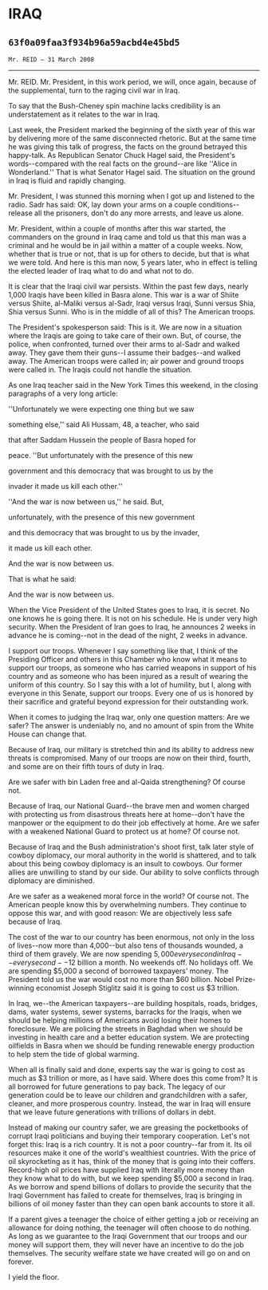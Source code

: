 # IRAQ
## `63f0a09faa3f934b96a59acbd4e45bd5`
`Mr. REID — 31 March 2008`

---


Mr. REID. Mr. President, in this work period, we will, once again, 
because of the supplemental, turn to the raging civil war in Iraq.

To say that the Bush-Cheney spin machine lacks credibility is an 
understatement as it relates to the war in Iraq.

Last week, the President marked the beginning of the sixth year of 
this war by delivering more of the same disconnected rhetoric. But at 
the same time he was giving this talk of progress, the facts on the 
ground betrayed this happy-talk. As Republican Senator Chuck Hagel 
said, the President's words--compared with the real facts on the 
ground--are like ''Alice in Wonderland.'' That is what Senator Hagel 
said. The situation on the ground in Iraq is fluid and rapidly 
changing.

Mr. President, I was stunned this morning when I got up and listened 
to the radio. Sadr has said: OK, lay down your arms on a couple 
conditions--release all the prisoners, don't do any more arrests, and 
leave us alone.

Mr. President, within a couple of months after this war started, the 
commanders on the ground in Iraq came and told us that this man was a 
criminal and he would be in jail within a matter of a couple weeks. 
Now, whether that is true or not, that is up for others to decide, but 
that is what we were told. And here is this man now, 5 years later, who 
in effect is telling the elected leader of Iraq what to do and what not 
to do.

It is clear that the Iraqi civil war persists. Within the past few 
days, nearly 1,000 Iraqis have been killed in Basra alone. This war is 
a war of Shiite versus Shiite, al-Maliki versus al-Sadr, Iraqi versus 
Iraqi, Sunni versus Shia, Shia versus Sunni. Who is in the middle of 
all of this? The American troops.

The President's spokesperson said: This is it. We are now in a 
situation where the Iraqis are going to take care of their own. But, of 
course, the police, when confronted, turned over their arms to al-Sadr 
and walked away. They gave them their guns--I assume their badges--and 
walked away. The American troops were called in; air power and ground 
troops were called in. The Iraqis could not handle the situation.

As one Iraq teacher said in the New York Times this weekend, in the 
closing paragraphs of a very long article:




 ''Unfortunately we were expecting one thing but we saw 


 something else,'' said Ali Hussam, 48, a teacher, who said 


 that after Saddam Hussein the people of Basra hoped for 


 peace. ''But unfortunately with the presence of this new 


 government and this democracy that was brought to us by the 


 invader it made us kill each other.''



 ''And the war is now between us,'' he said. But, 


 unfortunately, with the presence of this new government 


 and this democracy that was brought to us by the invader, 


 it made us kill each other.



 And the war is now between us.


That is what he said:




 And the war is now between us.


When the Vice President of the United States goes to Iraq, it is 
secret. No one knows he is going there. It is not on his schedule. He 
is under very high security. When the President of Iran goes to Iraq, 
he announces 2 weeks in advance he is coming--not in the dead of the 
night, 2 weeks in advance.



I support our troops. Whenever I say something like that, I think of 
the Presiding Officer and others in this Chamber who know what it means 
to support our troops, as someone who has carried weapons in support of 
his country and as someone who has been injured as a result of wearing 
the uniform of this country. So I say this with a lot of humility, but 
I, along with everyone in this Senate, support our troops. Every one of 
us is honored by their sacrifice and grateful beyond expression for 
their outstanding work.

When it comes to judging the Iraq war, only one question matters: Are 
we safer? The answer is undeniably no, and no amount of spin from the 
White House can change that.

Because of Iraq, our military is stretched thin and its ability to 
address new threats is compromised. Many of our troops are now on their 
third, fourth, and some are on their fifth tours of duty in Iraq.

Are we safer with bin Laden free and al-Qaida strengthening? Of 
course not.

Because of Iraq, our National Guard--the brave men and women charged 
with protecting us from disastrous threats here at home--don't have the 
manpower or the equipment to do their job effectively at home. Are we 
safer with a weakened National Guard to protect us at home? Of course 
not.

Because of Iraq and the Bush administration's shoot first, talk later 
style of cowboy diplomacy, our moral authority in the world is 
shattered, and to talk about this being cowboy diplomacy is an insult 
to cowboys. Our former allies are unwilling to stand by our side. Our 
ability to solve conflicts through diplomacy are diminished.

Are we safer as a weakened moral force in the world? Of course not. 
The American people know this by overwhelming numbers. They continue to 
oppose this war, and with good reason: We are objectively less safe 
because of Iraq.

The cost of the war to our country has been enormous, not only in the 
loss of lives--now more than 4,000--but also tens of thousands wounded, 
a third of them gravely. We are now spending $5,000 every second in 
Iraq--every second--$12 billion a month. No weekends off. No holidays 
off. We are spending $5,000 a second of borrowed taxpayers' money. The 
President told us the war would cost no more than $60 billion. Nobel 
Prize-winning economist Joseph Stiglitz said it is going to cost us $3 
trillion.

In Iraq, we--the American taxpayers--are building hospitals, roads, 
bridges, dams, water systems, sewer systems, barracks for the Iraqis, 
when we should be helping millions of Americans avoid losing their 
homes to foreclosure. We are policing the streets in Baghdad when we 
should be investing in health care and a better education system. We 
are protecting oilfields in Basra when we should be funding renewable 
energy production to help stem the tide of global warming.

When all is finally said and done, experts say the war is going to 
cost as much as $3 trillion or more, as I have said. Where does this 
come from? It is all borrowed for future generations to pay back. The 
legacy of our generation could be to leave our children and 
grandchildren with a safer, cleaner, and more prosperous country. 
Instead, the war in Iraq will ensure that we leave future generations 
with trillions of dollars in debt.

Instead of making our country safer, we are greasing the pocketbooks 
of corrupt Iraqi politicians and buying their temporary cooperation. 
Let's not forget this: Iraq is a rich country. It is not a poor 
country--far from it. Its oil resources make it one of the world's 
wealthiest countries. With the price of oil skyrocketing as it has, 
think of the money that is going into their coffers. Record-high oil 
prices have supplied Iraq with literally more money than they know what 
to do with, but we keep spending $5,000 a second in Iraq. As we borrow 
and spend billions of dollars to provide the security that the Iraqi 
Government has failed to create for themselves, Iraq is bringing in 
billions of oil money faster than they can open bank accounts to store 
it all.

If a parent gives a teenager the choice of either getting a job or 
receiving an allowance for doing nothing, the teenager will often 
choose to do nothing. As long as we guarantee to the Iraqi Government 
that our troops and our money will support them, they will never have 
an incentive to do the job themselves. The security welfare state we 
have created will go on and on forever.

I yield the floor.